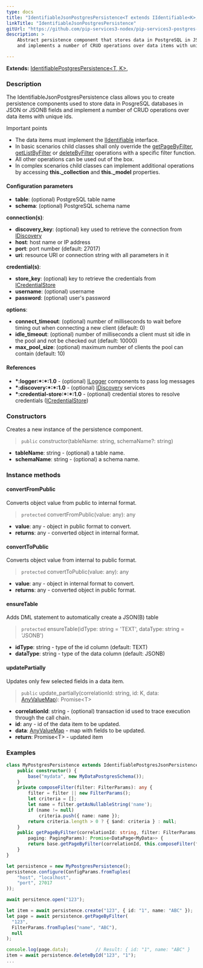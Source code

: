 ```yaml
---
type: docs
title: "IdentifiableJsonPostgresPersistence<T extends IIdentifiable<K>, K>"
linkTitle: "IdentifiableJsonPostgresPersistence"
gitUrl: "https://github.com/pip-services3-nodex/pip-services3-postgres-nodex"
description: >
    Abstract persistence component that stores data in PostgreSQL in JSON or JSONB fields
    and implements a number of CRUD operations over data items with unique ids.

---
```


**Extends:** [IdentifiablePostgresPersistence<T, K>](../identifiable_postgres_persistence),

### Description

The IdentifiableJsonPostgresPersistence class allows you to create persistence components used to store data in PosgreSQL databases in JSON or JSONB fields and implement a number of CRUD operations over data items with unique ids.

Important points

- The data items must implement the [IIdentifiable](../../../commons/data/iidentifiable) interface.
- In basic scenarios child classes shall only override the [getPageByFilter](../postgres_persistence/#getpagebyfilter), [getListByFilter](../postgres_persistence/#getlistbyfilter) or [deleteByFilter](../postgres_persistence/#deletebyfilter)  operations with a specific filter function.
- All other operations can be used out of the box. 
- In complex scenarios child classes can implement additional operations by accessing **this._collection** and **this._model** properties.

#### Configuration parameters

- **table**: (optional) PostgreSQL table name
- **schema**: (optional) PostgreSQL schema name

**connection(s)**:    
- **discovery_key**: (optional) key used to retrieve the connection from [IDiscovery](../../../components/connect/idiscovery)
- **host**: host name or IP address
- **port**: port number (default: 27017)
- **uri**: resource URI or connection string with all parameters in it

**credential(s)**:    
- **store_key**: (optional) key to retrieve the credentials from [ICredentialStore](../../../components/auth/icredential_store)
- **username**: (optional) username
- **password**: (optional) user's password

**options**:
- **connect_timeout**: (optional) number of milliseconds to wait before timing out when connecting a new client (default: 0)
- **idle_timeout**: (optional) number of milliseconds a client must sit idle in the pool and not be checked out (default: 10000)
- **max_pool_size**: (optional) maximum number of clients the pool can contain (default: 10)

#### References
- **\*:logger:\*:\*:1.0** - (optional) [ILogger](../../../components/log/ilogger) components to pass log messages
- **\*:discovery:\*:\*:1.0** - (optional) [IDiscovery](../../../components/connect/idiscovery) services
- **\*:credential-store:\*:\*:1.0** - (optional) credential stores to resolve credentials ([ICredentialStore](../../../components/auth/icredential_store))



### Constructors
Creates a new instance of the persistence component.

> `public` constructor(tableName: string, schemaName?: string)

- **tableName**: string - (optional) a table name.
- **schemaName**: string - (optional) a schema name.


### Instance methods

#### convertFromPublic
Converts object value from public to internal format.

> `protected` convertFromPublic(value: any): any

- **value**: any - object in public format to convert.
- **returns**: any - converted object in internal format.


#### convertToPublic
Converts object value from internal to public format.

> `protected` convertToPublic(value: any): any

- **value**: any - object in internal format to convert.
- **returns**: any - converted object in public format.


#### ensureTable
Adds DML statement to automatically create a JSON(B) table

> `protected` ensureTable(idType: string = 'TEXT', dataType: string = 'JSONB')

- **idType**: string - type of the id column (default: TEXT)
- **dataType**: string - type of the data column (default: JSONB)


#### updatePartially
Updates only few selected fields in a data item.

> `public` update_partially(correlationId: string, id: K, data: [AnyValueMap](../../../commons/data/any_value_map)): Promise\<T\>

- **correlationId**: string - (optional) transaction id used to trace execution through the call chain.
- **id**: any - id of the data item to be updated.
- **data**: [AnyValueMap](../../../commons/data/any_value_map) - map with fields to be updated.
- **return**: Promise\<T\> - updated item

### Examples

```typescript
class MyPostgresPersistence extends IdentifiablePostgresJsonPersistence<MyData, string> {
    public constructor() {
        base("mydata", new MyDataPostgresSchema());
    }
    private composeFilter(filter: FilterParams): any {
        filter = filter || new FilterParams();
        let criteria = [];
        let name = filter.getAsNullableString('name');
        if (name != null)
            criteria.push({ name: name });
        return criteria.length > 0 ? { $and: criteria } : null;
    }
    public getPageByFilter(correlationId: string, filter: FilterParams,
        paging: PagingParams): Promise<DataPage<MyData>> {
        return base.getPageByFilter(correlationId, this.composeFilter(filter), paging, null, null);
    }
}

let persistence = new MyPostgresPersistence();
persistence.configure(ConfigParams.fromTuples(
    "host", "localhost",
    "port", 27017
));

await persitence.open("123");

let item = await persistence.create("123", { id: "1", name: "ABC" });
let page = await persistence.getPageByFilter(
  "123",
  FilterParams.fromTuples("name", "ABC"),
  null
);

console.log(page.data);          // Result: { id: "1", name: "ABC" }
item = await persistence.deleteById("123", "1");
...

```

